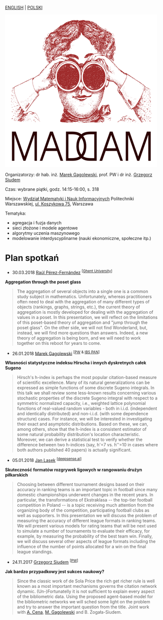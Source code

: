 [ENGLISH](index.html) | [POLSKI](index_pl.html)

![MADAM](madam_500.png)

Organizatorzy: dr hab. inż. [Marek Gagolewski](http://www.gagolewski.com), prof. PW i dr inż. [Grzegorz Siudem](http://www.if.pw.edu.pl/~siudem/)

Czas: wybrane piątki, godz. 14:15-16:00, s. 318

Miejsce: [Wydział Matematyki i Nauk Informacyjnych](https://ww2.mini.pw.edu.pl/) Politechniki Warszawskiej,
[ul. Koszykowa 75](https://goo.gl/maps/83p1mQsCmrz), Warszawa

Tematyka:

   * agregacja i fuzja danych
   * sieci złożone i modele agentowe
   * algorytmy uczenia maszynowego
   * modelowanie interdyscyplinarne (nauki ekonomiczne, społeczne itp.)

# Plan spotkań

* 30.03.2018 [Raúl Pérez-Fernández](https://www.researchgate.net/profile/Raul_Perez-Fernandez) <sup>\[[Ghent University](http://www.kermit.ugent.be/)\] </sup>

**Aggregation through the poset glass**
> The aggregation of several objects into a single one is a common study subject in mathematics. Unfortunately, whereas practitioners often need to deal with the aggregation of many different types of objects (rankings, graphs, strings, etc.), the current theory of aggregation is mostly developed for dealing with the aggregation of values in a poset. In this presentation, we will reflect on the limitations of this poset-based theory of aggregation and "jump through the poset glass". On the other side, we will not find Wonderland, but, instead, we will find more questions than answers. Indeed, a new theory of aggregation is being born, and we will need to work together on this reboot for years to come.


* 26.01.2018 [Marek Gagolewski](http://www.gagolewski.com) <sup>\[[PW](http://www.mini.pw.edu.pl/tikiwiki/) &  [IBS PAN](http://www.ibspan.waw.pl/glowna/en)\] </sup>

**Własności statystyczne indeksu Hirscha i innych dyskretnych całek Sugeno**
> Hirsch's h-index is perhaps the most popular citation-based measure of scientific excellence. Many of its natural generalizations can be expressed as simple functions of some discrete Sugeno integrals. In this talk we shall review some less-known results concerning various stochastic properties of the discrete Sugeno integral with respect to a symmetric normalized capacity, i.e., weighted lattice polynomial functions of real-valued random variables - both in i.i.d. (independent and identically distributed) and non-i.i.d. (with some dependence structure) cases. For instance, we will be interested in investigating their exact and asymptotic distributions. Based on these, we can, among others, show that the h-index is a consistent estimator of some natural probability distribution's location characteristic. Moreover, we can derive a statistical test to verify whether the difference between two h-indices (say, h'=7 vs. h''=10 in cases where both authors published 40 papers) is actually significant.

* 05.01.2018 [Jan Lasek](http://lasek.rexamine.com/) <sup>[[deepsense.ai](https://deepsense.ai/)]</sup>

**Skuteczność formatów rozgrywek ligowych w rangowaniu drużyn piłkarskich**
> Choosing between different tournament designs based on their accuracy in ranking teams is an important topic in football since many domestic championships underwent changes in the recent years. In particular, the transformations of Ekstraklasa -- the top-tier football competition in Poland -- is a topic receiving much attention from the organizing body of the competition, participating football clubs as well as supporters. In this presentation we will discuss the problem of measuring the accuracy of different league formats in ranking teams. We will present various models for rating teams that will be next used to simulate a number of tournaments to evaluate their efficacy, for example, by measuring the probability of the best team win. Finally, we will discuss several other aspects of league formats including the influence of the number of points allocated for a win on the final league standings.


* 24.11.2017 [Grzegorz Siudem](http://www.if.pw.edu.pl/~siudem/) <sup>\[[PW](http://fizyka.pw.edu.pl)\] </sup>

**Jak bardzo przypadkowy jest sukces naukowy?**
> Since the classic work of de Sola Price the rich get richer rule is well known as a most important mechanisms governs the citation network dynamic. (Un-)Fortunatelly it is not sufficient to explain every aspect of the bibliometric data. Using the proposed agent-based model for the bibliometric networks we will sched some light on the problem and try  to answer the important question from the title.   Joint work with [A. Cena](http://cena.rexamine.com), [M. Gagolewski](http://www.gagolewski.com) and B. Żogała-Siudem.

